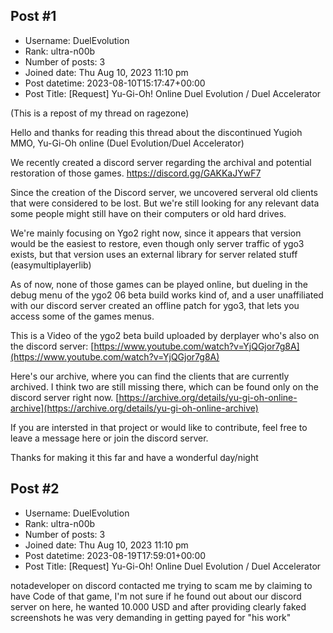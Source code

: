 ## Post #1
- Username: DuelEvolution
- Rank: ultra-n00b
- Number of posts: 3
- Joined date: Thu Aug 10, 2023 11:10 pm
- Post datetime: 2023-08-10T15:17:47+00:00
- Post Title: [Request] Yu-Gi-Oh! Online Duel Evolution / Duel Accelerator

(This is a repost of my thread on ragezone)

Hello and thanks for reading this thread about the discontinued Yugioh MMO, Yu-Gi-Oh online (Duel Evolution/Duel Accelerator)

We recently created a discord server regarding the archival and potential restoration of those games.
[https://discord.gg/GAKKaJYwF7 ](https://discord.gg/GAKKaJYwF7) 

Since the creation of the Discord server, we uncovered serveral old clients that were considered to be lost.
But we're still looking for any relevant data some people might still have on their computers or old hard drives.

We're mainly focusing on Ygo2 right now, since it appears that version would be the easiest to restore, even though only server traffic of ygo3 exists, but that version uses an external library for server related stuff (easymultiplayerlib)

As of now, none of those games can be played online, but dueling in the debug menu of the ygo2 06 beta build works kind of, and a user unaffiliated with our discord server created an offline patch for ygo3, that lets you access some of the games menus.

This is a Video of the ygo2 beta build uploaded by derplayer who's also on the discord server: [https://www.youtube.com/watch?v=YjQGjor7g8A](https://www.youtube.com/watch?v=YjQGjor7g8A) 

Here's our archive, where you can find the clients that are currently archived.
I think two are still missing there, which can be found only on the discord server right now. 
[https://archive.org/details/yu-gi-oh-online-archive](https://archive.org/details/yu-gi-oh-online-archive) 

If you are intersted in that project or would like to contribute, feel free to leave a message here or join the discord server.

Thanks for making it this far and have a wonderful day/night
## Post #2
- Username: DuelEvolution
- Rank: ultra-n00b
- Number of posts: 3
- Joined date: Thu Aug 10, 2023 11:10 pm
- Post datetime: 2023-08-19T17:59:01+00:00
- Post Title: [Request] Yu-Gi-Oh! Online Duel Evolution / Duel Accelerator

notadeveloper on discord contacted me trying to scam me by claiming to have Code of that game, I'm not sure if he found out about our discord server on here, he wanted 10.000 USD and after providing clearly faked screenshots he was very demanding in getting payed for "his work"
